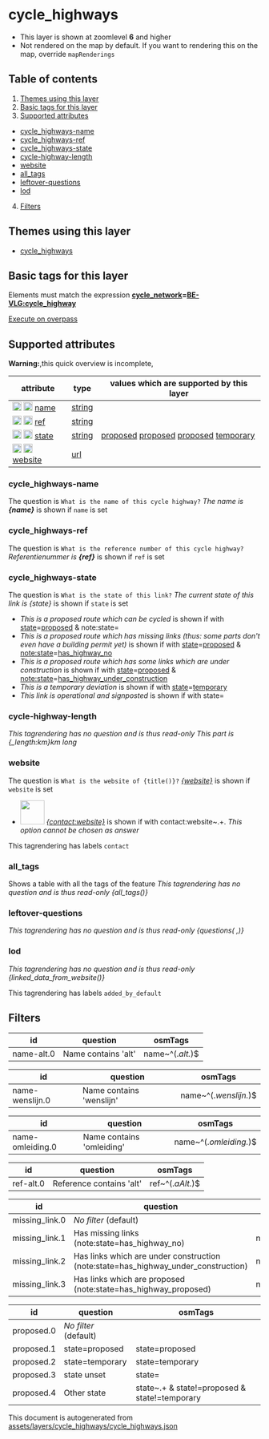 [//]: # (WARNING: this file is automatically generated. Please find the sources at the bottom and edit those sources)

# cycle_highways

 - This layer is shown at zoomlevel **6** and higher
 - Not rendered on the map by default. If you want to rendering this on the map, override `mapRenderings`

## Table of contents

1. [Themes using this layer](#themes-using-this-layer)
2. [Basic tags for this layer](#basic-tags-for-this-layer)
3. [Supported attributes](#supported-attributes)
  - [cycle_highways-name](#cycle_highways-name)
  - [cycle_highways-ref](#cycle_highways-ref)
  - [cycle_highways-state](#cycle_highways-state)
  - [cycle-highway-length](#cycle-highway-length)
  - [website](#website)
  - [all_tags](#all_tags)
  - [leftover-questions](#leftover-questions)
  - [lod](#lod)
4. [Filters](#filters)

## Themes using this layer

 - [cycle_highways](https://mapcomplete.org/cycle_highways)

## Basic tags for this layer

Elements must match the expression **<a href='https://wiki.openstreetmap.org/wiki/Key:cycle_network' target='_blank'>cycle_network</a>=<a href='https://wiki.openstreetmap.org/wiki/Tag:cycle_network%3DBE-VLG:cycle_highway' target='_blank'>BE-VLG:cycle_highway</a>**

[Execute on overpass](http://overpass-turbo.eu/?Q=%5Bout%3Ajson%5D%5Btimeout%3A90%5D%3B%28%20%20%20%20nwr%5B%22cycle_network%22%3D%22BE-VLG%3Acycle_highway%22%5D%28%7B%7Bbbox%7D%7D%29%3B%0A%29%3Bout%20body%3B%3E%3Bout%20skel%20qt%3B)

## Supported attributes

**Warning:**,this quick overview is incomplete,

| attribute | type | values which are supported by this layer |
-----|-----|----- |
| <a target="_blank" href='https://taginfo.openstreetmap.org/keys/name#values'><img src='https://mapcomplete.org/assets/svg/search.svg' height='18px'></a> <a target="_blank" href='https://taghistory.raifer.tech/?#***/name/'><img src='https://mapcomplete.org/assets/svg/statistics.svg' height='18px'></a> [name](https://wiki.openstreetmap.org/wiki/Key:name) | [string](../SpecialInputElements.md#string) |  |
| <a target="_blank" href='https://taginfo.openstreetmap.org/keys/ref#values'><img src='https://mapcomplete.org/assets/svg/search.svg' height='18px'></a> <a target="_blank" href='https://taghistory.raifer.tech/?#***/ref/'><img src='https://mapcomplete.org/assets/svg/statistics.svg' height='18px'></a> [ref](https://wiki.openstreetmap.org/wiki/Key:ref) | [string](../SpecialInputElements.md#string) |  |
| <a target="_blank" href='https://taginfo.openstreetmap.org/keys/state#values'><img src='https://mapcomplete.org/assets/svg/search.svg' height='18px'></a> <a target="_blank" href='https://taghistory.raifer.tech/?#***/state/'><img src='https://mapcomplete.org/assets/svg/statistics.svg' height='18px'></a> [state](https://wiki.openstreetmap.org/wiki/Key:state) | [string](../SpecialInputElements.md#string) | [proposed](https://wiki.openstreetmap.org/wiki/Tag:state%3Dproposed) [proposed](https://wiki.openstreetmap.org/wiki/Tag:state%3Dproposed) [proposed](https://wiki.openstreetmap.org/wiki/Tag:state%3Dproposed) [temporary](https://wiki.openstreetmap.org/wiki/Tag:state%3Dtemporary) [](https://wiki.openstreetmap.org/wiki/Tag:state%3D) |
| <a target="_blank" href='https://taginfo.openstreetmap.org/keys/website#values'><img src='https://mapcomplete.org/assets/svg/search.svg' height='18px'></a> <a target="_blank" href='https://taghistory.raifer.tech/?#***/website/'><img src='https://mapcomplete.org/assets/svg/statistics.svg' height='18px'></a> [website](https://wiki.openstreetmap.org/wiki/Key:website) | [url](../SpecialInputElements.md#url) |  |

### cycle_highways-name

The question is `What is the name of this cycle highway?`
*The name is <b>{name}</b>* is shown if `name` is set

### cycle_highways-ref

The question is `What is the reference number of this cycle highway?`
*Referentienummer is <b>{ref}</b>* is shown if `ref` is set

### cycle_highways-state

The question is `What is the state of this link?`
*The current state of this link is {state}* is shown if `state` is set

 -  *This is a proposed route which can be cycled* is shown if with <a href='https://wiki.openstreetmap.org/wiki/Key:state' target='_blank'>state</a>=<a href='https://wiki.openstreetmap.org/wiki/Tag:state%3Dproposed' target='_blank'>proposed</a> & note:state=
 -  *This is a proposed route which has missing links (thus: some parts don't even have a building permit yet)* is shown if with <a href='https://wiki.openstreetmap.org/wiki/Key:state' target='_blank'>state</a>=<a href='https://wiki.openstreetmap.org/wiki/Tag:state%3Dproposed' target='_blank'>proposed</a> & <a href='https://wiki.openstreetmap.org/wiki/Key:note:state' target='_blank'>note:state</a>=<a href='https://wiki.openstreetmap.org/wiki/Tag:note:state%3Dhas_highway_no' target='_blank'>has_highway_no</a>
 -  *This is a proposed route which has some links which are under construction* is shown if with <a href='https://wiki.openstreetmap.org/wiki/Key:state' target='_blank'>state</a>=<a href='https://wiki.openstreetmap.org/wiki/Tag:state%3Dproposed' target='_blank'>proposed</a> & <a href='https://wiki.openstreetmap.org/wiki/Key:note:state' target='_blank'>note:state</a>=<a href='https://wiki.openstreetmap.org/wiki/Tag:note:state%3Dhas_highway_under_construction' target='_blank'>has_highway_under_construction</a>
 -  *This is a temporary deviation* is shown if with <a href='https://wiki.openstreetmap.org/wiki/Key:state' target='_blank'>state</a>=<a href='https://wiki.openstreetmap.org/wiki/Tag:state%3Dtemporary' target='_blank'>temporary</a>
 -  *This link is operational and signposted* is shown if with state=

### cycle-highway-length

_This tagrendering has no question and is thus read-only_
*This part is {_length:km}km long*

### website

The question is `What is the website of {title()}?`
*<a href='{website}' rel='nofollow noopener noreferrer' target='_blank'>{website}</a>* is shown if `website` is set

 - <img src='https://raw.githubusercontent.com/pietervdvn/MapComplete/develop/./assets/layers/icons/website.svg' style='width: 3rem; height: 3rem'> *<a href='{contact:website}' rel='nofollow noopener noreferrer' target='_blank'>{contact:website}</a>* is shown if with contact:website~.+. _This option cannot be chosen as answer_

This tagrendering has labels 
`contact`

### all_tags
Shows a table with all the tags of the feature
_This tagrendering has no question and is thus read-only_
*{all_tags()}*

### leftover-questions

_This tagrendering has no question and is thus read-only_
*{questions( ,)}*

### lod

_This tagrendering has no question and is thus read-only_
*{linked_data_from_website()}*

This tagrendering has labels 
`added_by_default`

## Filters

| id | question | osmTags |
-----|-----|----- |
| name-alt.0 | Name contains 'alt' | name~^(.*alt.*)$ |

| id | question | osmTags |
-----|-----|----- |
| name-wenslijn.0 | Name contains 'wenslijn' | name~^(.*wenslijn.*)$ |

| id | question | osmTags |
-----|-----|----- |
| name-omleiding.0 | Name contains 'omleiding' | name~^(.*omleiding.*)$ |

| id | question | osmTags |
-----|-----|----- |
| ref-alt.0 | Reference contains 'alt' | ref~^(.*aAlt.*)$ |

| id | question | osmTags |
-----|-----|----- |
| missing_link.0 | *No filter* (default) |  |
| missing_link.1 | Has missing links (note:state=has_highway_no) | note:state=has_highway_no |
| missing_link.2 | Has links which are under construction (note:state=has_highway_under_construction) | note:state=has_highway_under_construction |
| missing_link.3 | Has links which are proposed (note:state=has_highway_proposed) | note:state=has_highway_proposed |

| id | question | osmTags |
-----|-----|----- |
| proposed.0 | *No filter* (default) |  |
| proposed.1 | state=proposed | state=proposed |
| proposed.2 | state=temporary | state=temporary |
| proposed.3 | state unset | state= |
| proposed.4 | Other state | state~.+ & state!=proposed & state!=temporary |



This document is autogenerated from [assets/layers/cycle_highways/cycle_highways.json](https://github.com/pietervdvn/MapComplete/blob/develop/assets/layers/cycle_highways/cycle_highways.json)
